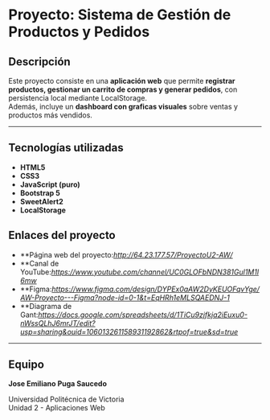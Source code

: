 # Proyecto: Sistema de Gestión de Productos y Pedidos

## Descripción
Este proyecto consiste en una **aplicación web** que permite **registrar productos, gestionar un carrito de compras y generar pedidos**, con persistencia local mediante LocalStorage.  
Además, incluye un **dashboard con graficas visuales** sobre ventas y productos más vendidos.

---

## Tecnologías utilizadas
- **HTML5**  
- **CSS3**  
- **JavaScript (puro)**  
- **Bootstrap 5**  
- **SweetAlert2**  
- **LocalStorage**

## Enlaces del proyecto
- **Página web del proyecto:*http://64.23.177.57/ProyectoU2-AW/*
- **Canal de YouTube:*https://www.youtube.com/channel/UC0GLOFbNDN381Gul1M1l6mw* 
- **Figma:*https://www.figma.com/design/DYPEx0aAW2DyKEUOFqvYge/AW-Proyecto---Figma?node-id=0-1&t=EqHRh1eMLSQAEDNJ-1*
- **Diagrama de Gant:*https://docs.google.com/spreadsheets/d/1TiCu9zjfkja2iEuxu0-nWssQLhJ6mrJT/edit?usp=sharing&ouid=106013261158931192862&rtpof=true&sd=true*

---

## Equipo
**Jose Emiliano Puga Saucedo**  

Universidad Politécnica de Victoria  
Unidad 2 - Aplicaciones Web
